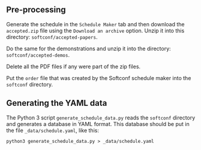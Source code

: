 
## Pre-processing

Generate the schedule in the `Schedule Maker` tab and then download
the `accepted.zip` file using the `Download an archive` option.
Unzip it into this directory: `softconf/accepted-papers`.

Do the same for the demonstrations and unzip it into
the directory: `softconf/accepted-demos`.

Delete all the PDF files if any were part of the zip files.

Put the `order` file that was created by the Softconf schedule
maker into the `softconf` directory.

## Generating the YAML data

The Python 3 script `generate_schedule_data.py` reads the `softconf`
directory and generates a database in YAML format. This database
should be put in the file `_data/schedule.yaml`, like this:

    python3 generate_schedule_data.py > _data/schedule.yaml

